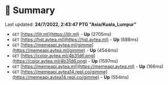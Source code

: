 # 📖 Summary
Last updated: **24/7/2022, 2:43:47 PTG "Asia/Kuala_Lumpur"**

- `GET` [https://lilr.ml](https://lilr.ml) - **Up** (2705ms)
- `GET` [https://hst.aytea.ml](https://hst.aytea.ml) - **Up** (688ms)
- `GET` [https://memeapi.aytea.ml/gimme](https://memeapi.aytea.ml/gimme) - **Up** (4544ms)
- `GET` [https://color.aytea.ml/4b31d6.png](https://color.aytea.ml/4b31d6.png) - **Up** (1597ms)
- `GET` [https://memeapi.aytea.ml](https://memeapi.aytea.ml) - **Up** (166ms)
- `GET` [https://memeapi.aytea14.repl.co/gimme](https://memeapi.aytea14.repl.co/gimme) - **Up** (554ms)
